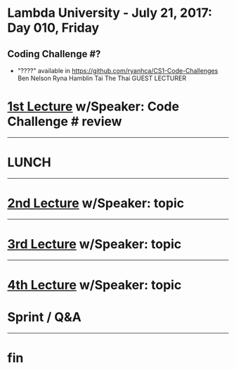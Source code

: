 # Lambda University - July 21, 2017: Day 010, Friday
## Coding Challenge #?
- "????" available in https://github.com/ryanhca/CS1-Code-Challenges
Ben Nelson
Ryna Hamblin
Tai The Thai
GUEST LECTURER
# [1st Lecture](URL) w/Speaker: Code Challenge # review

***
# LUNCH
***

# [2nd Lecture](URL) w/Speaker: topic

***

# [3rd Lecture](URL) w/Speaker: topic

***

# [4th Lecture](URL) w/Speaker: topic

# Sprint / Q&A

***

# fin
